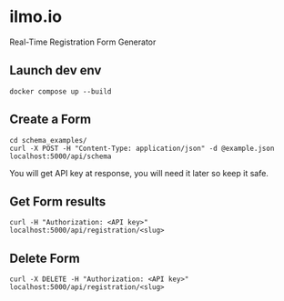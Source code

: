 # ilmo.io

Real-Time Registration Form Generator

## Launch dev env

`docker compose up --build`

## Create a Form

```
cd schema_examples/
curl -X POST -H "Content-Type: application/json" -d @example.json localhost:5000/api/schema

```
You will get API key at response, you will need it later so keep it safe.

## Get Form results
```
curl -H "Authorization: <API key>" localhost:5000/api/registration/<slug>
```

## Delete Form
```
curl -X DELETE -H "Authorization: <API key>" localhost:5000/api/registration/<slug>
```